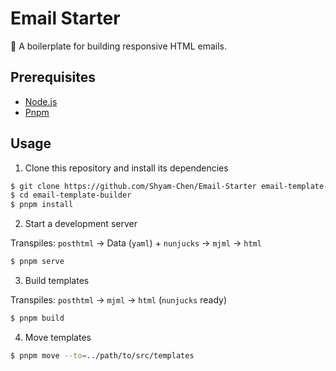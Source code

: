 # Email Starter

:e-mail: A boilerplate for building responsive HTML emails.

## Prerequisites

- [Node.js](https://nodejs.org/)
- [Pnpm](https://pnpm.js.org/)

## Usage

1. Clone this repository and install its dependencies

```sh
$ git clone https://github.com/Shyam-Chen/Email-Starter email-template-builder
$ cd email-template-builder
$ pnpm install
```

2. Start a development server

Transpiles: `posthtml` -> Data (`yaml`) + `nunjucks` -> `mjml` -> `html`

```sh
$ pnpm serve
```

3. Build templates

Transpiles: `posthtml` -> `mjml` -> `html` (`nunjucks` ready)

```sh
$ pnpm build
```

4. Move templates

```sh
$ pnpm move --to=../path/to/src/templates
```
